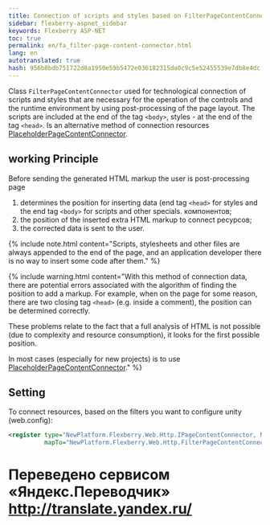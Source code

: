 ```yaml
--- 
title: Connection of scripts and styles based on FilterPageContentConnector 
sidebar: flexberry-aspnet_sidebar 
keywords: Flexberry ASP-NET 
toc: true 
permalink: en/fa_filter-page-content-connector.html 
lang: en 
autotranslated: true 
hash: 956b8bdb751722d8a1950e59b5472e036182315da0c9c5e52455539e7db8e4dc 
--- 
```


Class `FilterPageContentConnector` used for technological connection of scripts and styles that are necessary for the operation of the controls and the runtime environment by using post-processing of the page layout. The scripts are included at the end of the tag `<body>`, styles - at the end of the tag `<head>`. 
Is an alternative method of connection resources [PlaceholderPageContentConnector](fa_placeholder-page-content-connector.html). 

## working Principle 

Before sending the generated HTML markup the user is post-processing page 

1. determines the position for inserting data (end tag `<head>` for styles and the end tag `<body>` for scripts and other specials. компонентов; 
2. the position of the inserted extra HTML markup to connect ресурсов; 
3. the corrected data is sent to the user. 

{% include note.html content="Scripts, stylesheets and other files are always appended to the end of the page, and an application developer there is no way to insert some code after them." %} 

{% include warning.html content="With this method of connection data, there are potential errors associated with the algorithm of finding the position to add a markup. For example, when on the page for some reason, there are two closing tag `<head>` (e.g. inside a comment), the position can be determined correctly. 

These problems relate to the fact that a full analysis of HTML is not possible (due to complexity and resource consumption), it looks for the first possible position. 

In most cases (especially for new projects) is to use [PlaceholderPageContentConnector](fa_placeholder-page-content-connector.html)." %} 

## Setting 

To connect resources, based on the filters you want to configure unity (web.config): 

```xml
<register type="NewPlatform.Flexberry.Web.Http.IPageContentConnector, NewPlatform.Flexberry.Web.Http"
          mapTo="NewPlatform.Flexberry.Web.Http.FilterPageContentConnector, NewPlatform.Flexberry.Web.Http" />
``` 



 # Переведено сервисом «Яндекс.Переводчик» http://translate.yandex.ru/